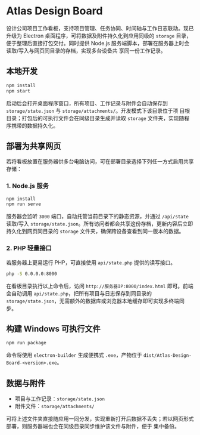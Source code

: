 # Atlas Design Board

设计公司项目工作看板，支持项目管理、任务协同、时间轴与工作日志联动。现已升级为 Electron 桌面程序，可将数据及附件持久化到应用同级的
`storage` 目录，便于整理后直接打包交付。同时提供 Node.js 服务端脚本，部署在服务器上时会读取/写入与网页同目录的存档，实现多台设备共
享同一份工作记录。

## 本地开发

```bash
npm install
npm start
```

启动后会打开桌面程序窗口，所有项目、工作记录与附件会自动保存到 `storage/state.json` 与 `storage/attachments/`。开发模式下该目录位于项
目根目录；打包后的可执行文件会在同级目录生成并读取 `storage` 文件夹，实现随程序携带的数据持久化。

## 部署为共享网页

若将看板放置在服务器供多台电脑访问，可在部署目录选择下列任一方式启用共享存储：

### 1. Node.js 服务

```bash
npm install
npm run serve
```

服务器会监听 `3000` 端口，自动托管当前目录下的静态资源，并通过 `/api/state` 读取/写入 `storage/state.json`。所有访问者都会共享这份存档，更新内容后立即持久化到网页同目录的 `storage` 文件夹，确保跨设备查看到同一版本的数据。

### 2. PHP 轻量接口

若服务器上更易运行 PHP，可直接使用 `api/state.php` 提供的读写接口。

```bash
php -S 0.0.0.0:8000
```

在看板目录执行以上命令后，访问 `http://服务器IP:8000/index.html` 即可。前端会自动调用 `api/state.php`，把所有项目与日志保存到同目录的 `storage/state.json`，无需额外的数据库或浏览器本地缓存即可实现多终端同步。

## 构建 Windows 可执行文件

```bash
npm run package
```

命令将使用 `electron-builder` 生成便携式 `.exe`，产物位于 `dist/Atlas-Design-Board-<version>.exe`。

## 数据与附件

- 项目与工作记录：`storage/state.json`
- 附件文件：`storage/attachments/`

可将上述文件夹直接随应用一同分发，实现重新打开后数据不丢失；若以网页形式部署，则服务器端也会在同级目录同步维护该文件与附件，便于
集中备份。
